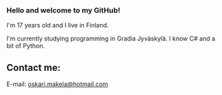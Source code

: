 ### Hello and welcome to my GitHub!

I'm 17 years old and I live in Finland.

I'm currently studying programming in Gradia Jyväskylä. I know C# and a bit of Python.

## Contact me:

E-mail: oskari.makela@hotmail.com

<!--
**osaama05/osaama05** is a ✨ _special_ ✨ repository because its `README.md` (this file) appears on your GitHub profile.

Here are some ideas to get you started:

- 🔭 I’m currently working on ...
- 🌱 I’m currently learning ...
- 👯 I’m looking to collaborate on ...
- 🤔 I’m looking for help with ...
- 💬 Ask me about ...
- 📫 How to reach me: ...
- 😄 Pronouns: ...
- ⚡ Fun fact: ...
-->

